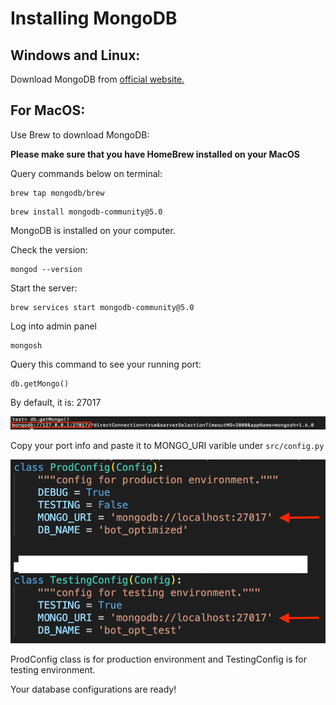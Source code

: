 # Installing MongoDB

## Windows and Linux: 

Download MongoDB from [official website.](https://www.mongodb.com/try/download/community)

## For MacOS:

Use Brew to download MongoDB:

**Please make sure that you have HomeBrew installed on your MacOS**

Query commands below on terminal:

````
brew tap mongodb/brew
````

````
brew install mongodb-community@5.0
````

MongoDB is installed on your computer.

Check the version:

````
mongod --version
````

Start the server:
````
brew services start mongodb-community@5.0
````
Log into admin panel
````
mongosh
````

Query this command to see your running port:

`````
db.getMongo()
`````
By default, it is: 27017

![](assets/dbPort.png)

Copy your port info and paste it to MONGO_URI varible under ```` src/config.py ````

![](assets/config.png)

ProdConfig class is for production environment and TestingConfig is for testing environment.

Your database configurations are ready!